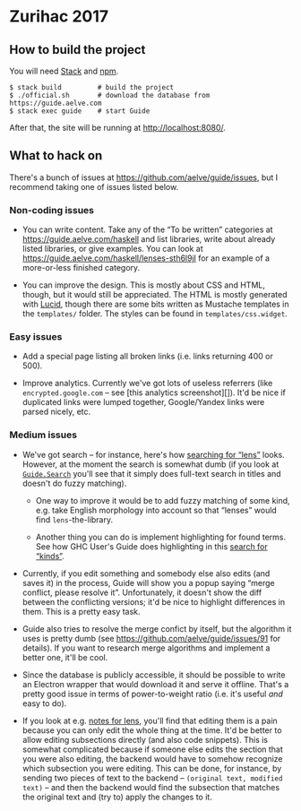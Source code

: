 # Zurihac 2017

## How to build the project

You will need [Stack][] and [npm][].

```
$ stack build         # build the project
$ ./official.sh       # download the database from https://guide.aelve.com
$ stack exec guide    # start Guide
```

After that, the site will be running at <http://localhost:8080/>.

## What to hack on

There's a bunch of issues at <https://github.com/aelve/guide/issues>, but I
recommend taking one of issues listed below.

### Non-coding issues

* You can write content. Take any of the “To be written” categories
  at <https://guide.aelve.com/haskell> and list libraries, write about
  already listed libraries, or give examples. You can look
  at <https://guide.aelve.com/haskell/lenses-sth6l9jl> for an example of a
  more-or-less finished category.

* You can improve the design. This is mostly about CSS and HTML, though, but
  it would still be appreciated. The HTML is mostly generated with [Lucid][],
  though there are some bits written as Mustache templates in the
  `templates/` folder. The styles can be found in `templates/css.widget`.

### Easy issues

* Add a special page listing all broken links (i.e. links returning 400 or
  500).

* Improve analytics. Currently we've got lots of useless referrers (like
  `encrypted.google.com` – see [this analytics screenshot][]). It'd be nice
  if duplicated links were lumped together, Google/Yandex links were parsed
  nicely, etc.

### Medium issues

* We've got search – for instance, here's how [searching for “lens”][] looks.
  However, at the moment the search is somewhat dumb (if you look
  at [`Guide.Search`][] you'll see that it simply does full-text search in
  titles and doesn't do fuzzy matching).

    * One way to improve it would be to add fuzzy matching of some kind, e.g.
      take English morphology into account so that “lenses” would find
      `lens`-the-library.

    * Another thing you can do is implement highlighting for found terms. See
      how GHC User's Guide does highlighting in this [search for “kinds”][].

* Currently, if you edit something and somebody else also edits (and saves
  it) in the process, Guide will show you a popup saying “merge conflict,
  please resolve it”. Unfortunately, it doesn't show the diff between the
  conflicting versions; it'd be nice to highlight differences in them. This
  is a pretty easy task.

* Guide also tries to resolve the merge confict by itself, but the algorithm
  it uses is pretty dumb (see <https://github.com/aelve/guide/issues/91> for
  details). If you want to research merge algorithms and implement a better
  one, it'll be cool.

* Since the database is publicly accessible, it should be possible to write
  an Electron wrapper that would download it and serve it offline. That's a
  pretty good issue in terms of power-to-weight ratio (i.e. it's useful *and*
  easy to do).

* If you look at e.g. [notes for lens][], you'll find that editing them is a
  pain because you can only edit the whole thing at the time. It'd be better
  to allow editing subsections directly (and also code snippets). This is
  somewhat complicated because if someone else edits the section that you
  were also editing, the backend would have to somehow recognize which
  subsection you were editing. This can be done, for instance, by sending two
  pieces of text to the backend – `(original text, modified text)` – and then
  the backend would find the subsection that matches the original text and
  (try to) apply the changes to it.

[Stack]: https://haskellstack.org
[npm]: https://www.npmjs.com/
[Lucid]: https://hackage.haskell.org/package/lucid

[`Guide.Search`]: src/Guide/Search.hs

[search for “kinds”]: https://downloads.haskell.org/~ghc/latest/docs/html/users_guide/using.html?highlight=kinds#ghc-flag--fprint-explicit-kinds
[searching for “lens”]: https://guide.aelve.com/haskell?q=lens
[notes for lens]: https://guide.aelve.com/haskell/lenses-sth6l9jl#item-notes-ov2yi6mf
[analytics screenshot]: https://github.com/aelve/guide/issues/85#issuecomment-307368459
